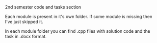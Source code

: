 2nd semester code and tasks section

Each module is present in it's own folder. If some module is missing then I've just skipped it.

In each module folder you can find .cpp files with solution code and the task in .docx format.
